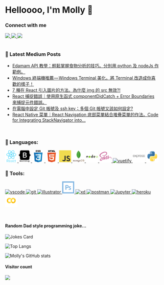 # Helloooo, I'm Molly 👋



### Connect with me

<div > 
 
  <a href="https://molly1024.medium.com/" target="_blank">
      <img src="https://img.shields.io/badge/medium-%2312100E.svg?&style=for-the-badge&logo=medium&logoColor=white" />
  </a>
    
  <a href="mailto:momolly1024@gmail.com">
      <img src="https://img.shields.io/badge/-mail-red?style=for-the-badge&logo=gmail&logoColor=white"/>
  </a>

<!--   <a href="https://reurl.cc/ogLrDl" target="_blank">
      <img src="https://img.shields.io/badge/-resume-green?style=for-the-badge&logo=gitlab&logoColor=white"/>
  </a> -->
  
  <a href="https://momolly1024.github.io/momolly1024/" target="_blank">
      <img src="https://img.shields.io/badge/My%20Website-blue?style=for-the-badge"/>
  </a>

</div>

<br>


<div> 
 <h3 >📝 Latest Medium Posts</h3>

<!-- BLOG-POST-LIST:START -->
- [Edamam API 教學：輕鬆掌握食物分析的技巧。分別用 python 及 nodeJs 作範例。](https://molly1024.medium.com/edamam-api-%E6%95%99%E5%AD%B8-%E8%BC%95%E9%AC%86%E6%8E%8C%E6%8F%A1%E9%A3%9F%E7%89%A9%E5%88%86%E6%9E%90%E7%9A%84%E6%8A%80%E5%B7%A7-%E5%88%86%E5%88%A5%E7%94%A8-python-%E5%8F%8A-nodejs-%E4%BD%9C%E7%AF%84%E4%BE%8B-8779403703f?source=rss-a56684c76423------2)
- [Windows 終端機推薦 — Windows Terminal 美化。將 Terminal 改造成你喜歡的樣子！](https://molly1024.medium.com/windows-%E7%B5%82%E7%AB%AF%E6%A9%9F%E6%8E%A8%E8%96%A6-windows-terminal-%E7%BE%8E%E5%8C%96-%E5%B0%87-terminal-%E6%94%B9%E9%80%A0%E6%88%90%E4%BD%A0%E5%96%9C%E6%AD%A1%E7%9A%84%E6%A8%A3%E5%AD%90-9f6835951837?source=rss-a56684c76423------2)
- [7 種在 React 引入圖片的方法。為什麼 img 的 src 無效?!](https://molly1024.medium.com/7-%E7%A8%AE%E5%9C%A8-react-%E5%BC%95%E5%85%A5%E5%9C%96%E7%89%87%E7%9A%84%E6%96%B9%E6%B3%95-%E7%82%BA%E4%BB%80%E9%BA%BC-img-%E7%9A%84-src-%E7%84%A1%E6%95%88-41a65965c468?source=rss-a56684c76423------2)
- [React 捕捉錯誤｜使用原生函式 componentDidCatch + Error Boundaries 來捕捉元件錯誤。](https://molly1024.medium.com/react-%E6%8D%95%E6%8D%89%E9%8C%AF%E8%AA%A4-%E4%BD%BF%E7%94%A8%E5%8E%9F%E7%94%9F%E5%87%BD%E5%BC%8F-componentdidcatch-error-boundaries-%E4%BE%86%E6%8D%95%E6%8D%89%E5%85%83%E4%BB%B6%E9%8C%AF%E8%AA%A4-6577cd4ed78d?source=rss-a56684c76423------2)
- [在電腦中設定 Git 帳號及 ssh key；多個 Git 帳號又該如何設定?](https://molly1024.medium.com/%E5%9C%A8%E9%9B%BB%E8%85%A6%E4%B8%AD%E8%A8%AD%E5%AE%9A-git-%E5%B8%B3%E8%99%9F%E5%8F%8A-ssh-key-%E5%A4%9A%E5%80%8B-git-%E5%B8%B3%E8%99%9F%E5%8F%88%E8%A9%B2%E5%A6%82%E4%BD%95%E8%A8%AD%E5%AE%9A-71cabc421b17?source=rss-a56684c76423------2)
- [React Native 菜單｜React Navigation 底部菜單結合堆疊菜單的作法。Code for Integrating StackNavigator into…](https://molly1024.medium.com/react-native-%E8%8F%9C%E5%96%AE-react-navigation-%E5%BA%95%E9%83%A8%E8%8F%9C%E5%96%AE%E7%B5%90%E5%90%88%E5%A0%86%E7%96%8A%E8%8F%9C%E5%96%AE%E7%9A%84%E4%BD%9C%E6%B3%95-code-for-integrating-stacknavigator-into-a6dafcd80831?source=rss-a56684c76423------2)
<!-- BLOG-POST-LIST:END -->


 

</div>
<br>
<div >

  <h3 >🔧 Languages:</h3>
  <p > 
    <a href="https://reactjs.org/" target="_blank"> 
      <img src="https://raw.githubusercontent.com/devicons/devicon/master/icons/react/react-original-wordmark.svg" alt="react" width="40" height="40"/> </a> 
    <a href="https://getbootstrap.com" target="_blank"> 
      <img src="https://raw.githubusercontent.com/devicons/devicon/master/icons/bootstrap/bootstrap-plain-wordmark.svg" alt="bootstrap" width="40" height="40"/> </a> 
    <a href="https://www.w3schools.com/css/" target="_blank"> 
      <img src="https://raw.githubusercontent.com/devicons/devicon/master/icons/css3/css3-original-wordmark.svg" alt="css3" width="40" height="40"/> </a>
    <a href="https://www.w3.org/html/" target="_blank"> 
      <img src="https://raw.githubusercontent.com/devicons/devicon/master/icons/html5/html5-original-wordmark.svg" alt="html5" width="40" height="40"/> </a>
    <a href="https://developer.mozilla.org/en-US/docs/Web/JavaScript" target="_blank"> 
      <img src="https://raw.githubusercontent.com/devicons/devicon/master/icons/javascript/javascript-original.svg" alt="javascript" width="40" height="40"/> </a> 
    <a href="https://www.mongodb.com/" target="_blank"> 
      <img src="https://raw.githubusercontent.com/devicons/devicon/master/icons/mongodb/mongodb-original-wordmark.svg" alt="mongodb" width="40" height="40"/> </a> 
    <a href="https://nodejs.org" target="_blank"> 
      <img src="https://raw.githubusercontent.com/devicons/devicon/master/icons/nodejs/nodejs-original-wordmark.svg" alt="nodejs" width="40" height="40"/> </a>
    <a href="https://sass-lang.com" target="_blank"> 
      <img src="https://raw.githubusercontent.com/devicons/devicon/master/icons/sass/sass-original.svg" alt="sass" width="40" height="40"/> </a> 
    <a href="https://vuetifyjs.com/en/" target="_blank"> 
      <img src="https://bestofjs.org/logos/vuetify.svg" alt="vuetify" width="40" height="40"/> </a> 
    <a href="https://expressjs.com" target="_blank"> 
      <img src="https://raw.githubusercontent.com/devicons/devicon/master/icons/express/express-original-wordmark.svg" 
      alt="express" width="40" height="40"/> </a> 
    <a href="https://www.python.org" target="_blank"> 
      <img src="https://raw.githubusercontent.com/devicons/devicon/master/icons/python/python-original.svg" alt="python" width="40" height="40"/> </a>    
  </p>
 
  <h3 >🧰 Tools:</h3>
    <p > 
    <a href="https://code.visualstudio.com/" target="_blank"> 
      <img src="https://upload.wikimedia.org/wikipedia/commons/9/9a/Visual_Studio_Code_1.35_icon.svg" alt="vscode" width="40" height="40"/> </a>
       <a href="https://git-scm.com/" target="_blank"> 
      <img src="https://www.vectorlogo.zone/logos/git-scm/git-scm-icon.svg" alt="git" width="40" height="40"/> </a> 
      <a href="https://www.adobe.com/in/products/illustrator.html" target="_blank">   
      <img src="https://www.vectorlogo.zone/logos/adobe_illustrator/adobe_illustrator-icon.svg" alt="illustrator" width="40" height="40"/> </a>
       <a href="https://www.photoshop.com/en" target="_blank"> 
      <img src="https://raw.githubusercontent.com/devicons/devicon/master/icons/photoshop/photoshop-line.svg" alt="photoshop" width="40" height="40"/> </a>
      <a href="https://www.adobe.com/products/xd.html" target="_blank"> 
      <img src="https://cdn.worldvectorlogo.com/logos/adobe-xd.svg" alt="xd" width="40" height="40"/> </a>
      <a href="https://postman.com" target="_blank"> 
      <img src="https://www.vectorlogo.zone/logos/getpostman/getpostman-icon.svg" alt="postman" width="40" height="40"/> </a> 
    <a href="https://jupyter.org/" target="_blank"> 
      <img src="https://upload.wikimedia.org/wikipedia/commons/3/38/Jupyter_logo.svg" alt="Jupyter" width="40" height="40"/> </a>
      <a href="https://heroku.com" target="_blank"> 
      <img src="https://www.vectorlogo.zone/logos/heroku/heroku-icon.svg"  alt="heroku" width="40" height="40"/> </a> 
    <a href="https://colab.research.google.com/" target="_blank"> 
      <img src="img/colab.svg" alt="colab" width="40" height="40"/> </a>
  </p>

  
  
 <br>
 
  <h4>Random Dad style programming joke...</h4>
  <img src="https://readme-jokes.vercel.app/api?theme=react" alt="Jokes Card" />
 <br>
  
 
![Top Langs](https://github-readme-stats.vercel.app/api/top-langs/?username=momolly1024&theme=dark&layout=compact)
  
![Molly's GitHub stats](https://github-readme-stats.vercel.app/api?username=momolly1024&count_private=true&show_icons=true&theme=dark)
<br />
<!-- [![GitHub Streak](https://github-readme-streak-stats.herokuapp.com/?user=momolly1024&theme=radical)](https://git.io/streak-stats) 
<br /> -->
</div>




 
<div > 
  <h4>Visitor count</h4>
  <img src="https://profile-counter.glitch.me/momolly1024/count.svg" />
</div>

<br>








 










